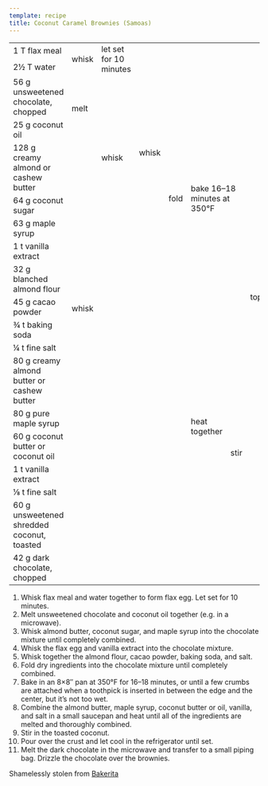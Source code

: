 ```yaml
---
template: recipe
title: Coconut Caramel Brownies (Samoas)
---
```


<table>
  <tr>
    <td>1 T flax meal</td>
    <td rowspan="2">whisk</td>
    <td rowspan="2">let set for 10 minutes</td>
    <td rowspan="8">whisk</td>
    <td rowspan="12">fold</td>
    <td rowspan="12" colspan="2">bake 16&ndash;18 minutes at 350&deg;F</td>
    <td rowspan="18">top</td>
    <td rowspan="18">cool</td>
    <td rowspan="19">drizzle</td>
  </tr>
  <tr>
    <td>2&frac12; T water</td>
  </tr>
  <tr>
    <td>56 g unsweetened chocolate, chopped</td>
    <td rowspan="2">melt</td>
    <td rowspan="5">whisk</td>
  </tr>
  <tr>
    <td>25 g coconut oil</td>
  </tr>
  <tr>
    <td>128 g creamy almond or cashew butter</td>
    <td rowspan="3" class="righthide">&nbsp;</td>
  </tr>
  <tr>
    <td>64 g coconut sugar</td>
  </tr>
  <tr>
    <td>63 g maple syrup</td>
  </tr>
  <tr>
    <td>1 t vanilla extract</td>
    <td colspan="2" class="righthide">&nbsp;</td>
  </tr>
  <tr>
    <td>32 g blanched almond flour</td>
    <td rowspan="4" colspan="3">whisk</td>
  </tr>
  <tr>
    <td>45 g cacao powder</td>
  </tr>
  <tr>
    <td>&frac34; t baking soda</td>
  </tr>
  <tr>
    <td>&frac14; t fine salt</td>
  </tr>
  <tr>
    <td>80 g creamy almond butter or cashew butter</td>
    <td rowspan="5" colspan="4" class="righthide">&nbsp;</td>
    <td rowspan="5">heat together</td>
    <td rowspan="6">stir</td>
  </tr>
  <tr>
    <td>80 g pure maple syrup</td>
  </tr>
  <tr>
    <td>60 g coconut butter or coconut oil</td>
  </tr>
  <tr>
    <td>1 t vanilla extract</td>
  </tr>
  <tr>
    <td>&frac18; t fine salt</td>
  </tr>
  <tr>
    <td>60 g unsweetened shredded coconut, toasted</td>
    <td class="righthide" colspan="5">&nbsp;</td>
  </tr>
  <tr>
    <td>42 g dark chocolate, chopped</td>
    <td colspan="8" class="righthide">&nbsp;</td>
  </tr>
</table>

<ol>
  <li>Whisk flax meal and water together to form flax egg. Let set for 10 minutes.</li>
  <li>Melt unsweetened chocolate and coconut oil together (e.g. in a microwave).</li>
  <li>Whisk almond butter, coconut sugar, and maple syrup into the chocolate mixture until completely combined.</li>
  <li>Whisk the flax egg and vanilla extract into the chocolate mixture.</li>
  <li>Whisk together the almond flour, cacao powder, baking soda, and salt.</li>
  <li>Fold dry ingredients into the chocolate mixture until completely combined.</li>
  <li>Bake in an 8&times;8&Prime; pan at 350&deg;F for 16&ndash;18 minutes, or until a few crumbs are attached when a toothpick is inserted in between the edge and the center, but it’s not too wet.</li>
  <li>Combine the almond butter, maple syrup, coconut butter or oil, vanilla, and salt in a small saucepan and heat until all of the ingredients are melted and thoroughly combined.</li>
  <li>Stir in the toasted coconut.</li>
  <li>Pour over the crust and let cool in the refrigerator until set.</li>
  <li>Melt the dark chocolate in the microwave and transfer to a small piping bag. Drizzle the chocolate over the brownies.</li>
</ol>

<p class="confession">Shamelessly stolen from <a href="https://www.bakerita.com/gluten-free-coconut-caramel-brownies/">Bakerita</a></p>

